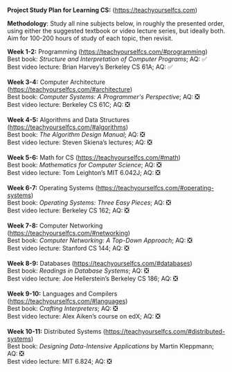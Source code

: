 **Project Study Plan for Learning CS:** (https://teachyourselfcs.com)

**Methodology**: Study all nine subjects below, in roughly the presented order, using either the suggested textbook or video lecture series, but ideally both. Aim for 100-200 hours of study of each topic, then revisit.

**Week 1-2:** Programming (https://teachyourselfcs.com/#programming)<br>
Best book: *Structure and Interpretation of Computer Programs*; AQ: :white_check_mark:<br>
Best video lecture: Brian Harvey’s Berkeley CS 61A; AQ: :white_check_mark:<br>
<br>
**Week 3-4:** Computer Architecture (https://teachyourselfcs.com/#architecture)<br>
Best book: *Computer Systems: A Programmer's Perspective*; AQ: :negative_squared_cross_mark: <br>
Best video lecture: Berkeley CS 61C; AQ: :negative_squared_cross_mark:<br>
<br>
**Week 4-5:** Algorithms and Data Structures (https://teachyourselfcs.com/#algorithms)<br>
Best book: *The Algorithm Design Manual*; AQ: :negative_squared_cross_mark:<br>
Best video lecture: Steven Skiena’s lectures; AQ: :negative_squared_cross_mark:<br>
<br>
**Week 5-6:** Math for CS (https://teachyourselfcs.com/#math)<br>
Best book: *Mathematics for Computer Science*; AQ: :negative_squared_cross_mark:<br>
Best video lecture: Tom Leighton’s MIT 6.042J; AQ: :negative_squared_cross_mark:<br>
<br>
**Week 6-7:** Operating Systems (https://teachyourselfcs.com/#operating-systems)<br>
Best book: *Operating Systems: Three Easy Pieces*; AQ: :negative_squared_cross_mark:<br>
Best video lecture: Berkeley CS 162; AQ: :negative_squared_cross_mark:<br>
<br>
**Week 7-8:** Computer Networking (https://teachyourselfcs.com/#networking)<br>
Best book: *Computer Networking: A Top-Down Approach*; AQ: :negative_squared_cross_mark:<br>
Best video lecture: Stanford CS 144; AQ: :negative_squared_cross_mark:<br>
<br>
**Week 8-9:** Databases (https://teachyourselfcs.com/#databases)<br>
Best book: *Readings in Database Systems*; AQ: :negative_squared_cross_mark:<br>
Best video lecture: Joe Hellerstein’s Berkeley CS 186; AQ: :negative_squared_cross_mark:<br>
<br>
**Week 9-10:** Languages and Compilers (https://teachyourselfcs.com/#languages)<br>
Best book: *Crafting Interpreters*; AQ: :negative_squared_cross_mark:<br>
Best video lecture: Alex Aiken’s course on edX; AQ: :negative_squared_cross_mark:<br>
<br>
**Week 10-11:** Distributed Systems (https://teachyourselfcs.com/#distributed-systems)<br>
Best book: *Designing Data-Intensive Applications* by Martin Kleppmann; AQ: :negative_squared_cross_mark:<br>
Best video lecture: MIT 6.824; AQ: :negative_squared_cross_mark:<br>

